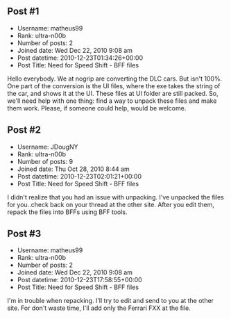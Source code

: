 ## Post #1
- Username: matheus99
- Rank: ultra-n00b
- Number of posts: 2
- Joined date: Wed Dec 22, 2010 9:08 am
- Post datetime: 2010-12-23T01:34:26+00:00
- Post Title: Need for Speed Shift - BFF files

Hello everybody.
We at nogrip are converting the DLC cars.
But isn't 100%.
One part of the conversion is the UI files, where the exe takes the string of the car, and shows it at the UI.
These files at UI folder are still packed. So, we'll need help with one thing: find a way to unpack these files and make them work. Please, if someone could help, would be welcome.
## Post #2
- Username: JDougNY
- Rank: ultra-n00b
- Number of posts: 9
- Joined date: Thu Oct 28, 2010 8:44 am
- Post datetime: 2010-12-23T02:01:21+00:00
- Post Title: Need for Speed Shift - BFF files

I didn't realize that you had an issue with unpacking.  I've unpacked the files for you..check back on your thread at the other site.
After you edit them, repack the files into BFFs using BFF tools.
## Post #3
- Username: matheus99
- Rank: ultra-n00b
- Number of posts: 2
- Joined date: Wed Dec 22, 2010 9:08 am
- Post datetime: 2010-12-23T17:58:55+00:00
- Post Title: Need for Speed Shift - BFF files

I'm in trouble when repacking. I'll try to edit and send to you at the other site. For don't waste time, I'll add only the Ferrari FXX at the file.
